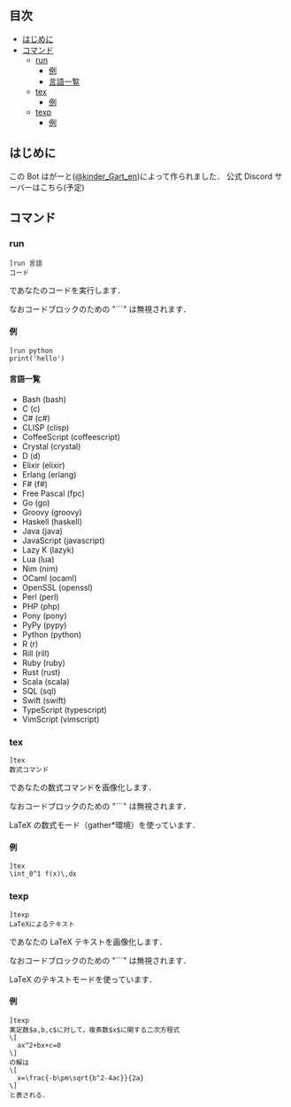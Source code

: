 ## 目次
- [はじめに](#はじめに)
- [コマンド](#コマンド)    
  - [run](#run)
    - [例](#e1)
    - [言語一覧](#言語一覧)
  - [tex](#tex)
    - [例](#e2)
  - [texp](#texp)
    - [例](#e3)
## はじめに
この Bot はがーと([@kinder_Gart_en](https://twitter.com/kinder_Gart_en))によって作られました．
公式 Discord サーバーはこちら(予定)
## コマンド
### run
```
]run 言語
コード
```
であなたのコードを実行します．

なおコードブロックのための "```" は無視されます．
#### 例<a id="e1"></a>
```
]run python
print('hello')
```
#### 言語一覧
- Bash (bash)
- C (c)
- C# (c#)
- CLISP (clisp)
- CoffeeScript (coffeescript)
- Crystal (crystal)
- D (d)
- Elixir (elixir)
- Erlang (erlang)
- F# (f#)
- Free Pascal (fpc)
- Go (go)
- Groovy (groovy)
- Haskell (haskell)
- Java (java)
- JavaScript (javascript)
- Lazy K (lazyk)
- Lua (lua)
- Nim (nim)
- OCaml (ocaml)
- OpenSSL (openssl)
- Perl (perl)
- PHP (php)
- Pony (pony)
- PyPy (pypy)
- Python (python)
- R (r)
- Rill (rill)
- Ruby (ruby)
- Rust (rust)
- Scala (scala)
- SQL (sql)
- Swift (swift)
- TypeScript (typescript)
- VimScript (vimscript)

### tex
```
]tex
数式コマンド
```
であなたの数式コマンドを画像化します．

なおコードブロックのための "```" は無視されます．

LaTeX の数式モード（gather*環境）を使っています．
#### 例<a id="e2"></a>
```
]tex
\int_0^1 f(x)\,dx
```
### texp
```
]texp
LaTeXによるテキスト
```
であなたの LaTeX テキストを画像化します．

なおコードブロックのための "```" は無視されます．

LaTeX のテキストモードを使っています．
#### 例<a id="e3"></a>
```
]texp
実定数$a,b,c$に対して，複素数$x$に関する二次方程式
\[
  ax^2+bx+c=0
\]
の解は
\[
  x=\frac{-b\pm\sqrt{b^2-4ac}}{2a}
\]
と表される．
